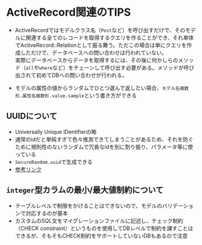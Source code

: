 # ActiveRecord関連のTIPS

- ActiveRecordではモデルクラス名（`Post`など）を呼び出すだけで、そのモデルに関連する全てのレコードを取得するクエリを作ることができ、それ単体でActiveRecord::Relationとして振る舞う。ただこの場合は単にクエリを作成しただけで、データベースへの問い合わせは行われていない。  
実際にデータベースからデータを取得するには、その後に何かしらのメソッド（`all`や`where`など）をチェーンして呼び出す必要がある。メソッドが呼び出されて初めてDBへの問い合わせが行われる。

- モデルの属性の値からランダムでひとつ選んで返したい場合、`モデル名複数形.属性名複数形.value.sample`という書き方ができる

## UUIDについて
- Universally Unique IDentifierの略
- 通常のidだと単純すぎて色々推測できてしまうことがあるため、それを防ぐために規則性のないランダムで冗長なidを別に割り振り、パラメータ等に使っている
- `SecureRandom.uuid`で生成できる
- [参考リンク](https://zenn.dev/yusuke_docha/articles/1b162804f7ea12)

## `integer`型カラムの最小/最大値制約について
- テーブルレベルで制限をかけることはできないので、モデルのバリデーションで対応するのが基本
- カスタムのSQL文をマイグレーションファイルに記述し、チェック制約（CHECK constraint）というものを使用してDBレベルで制約を課すことはできるが、そもそもCHECK制約をサポートしていないDBもあるので注意